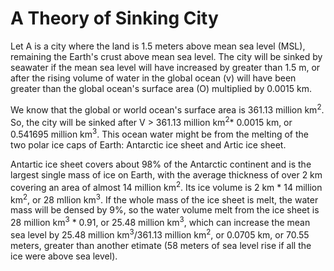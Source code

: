 # A Theory of Sinking City 

Let A is a city where the land is 1.5 meters above mean sea level (MSL), remaining the Earth's crust above mean sea level. The city will be sinked by seawater if the mean sea level will have increased by greater than 1.5 m, or after the rising volume of water in the global ocean (v) will have been greater than the global ocean's surface area (O) multiplied by 0.0015 km.

We know that the global or world ocean's surface area is 361.13 million km<sup>2</sup>. So, the city will be sinked after V > 361.13 million km<sup>2</sup>* 0.0015 km, or 0.541695 million km<sup>3</sup>. This ocean water might be from the melting of the two polar ice caps of Earth: Antarctic ice sheet and Artic ice sheet.

Antartic ice sheet covers about 98% of the Antarctic continent and is the largest single mass of ice on Earth, with the average thickness of over 2 km covering an area of almost 14 million km<sup>2</sup>. Its ice volume is 2 km * 14 million km<sup>2</sup>, or 28 mllion km<sup>3</sup>. If the whole mass of the ice sheet is melt, the water mass will be densed by 9%, so the water volume melt from the ice sheet is 28 million km<sup>3</sup> * 0.91, or 25.48 million km<sup>3</sup>, which can increase the mean sea level by 25.48 million km<sup>3</sup>/361.13 million km<sup>2</sup>, or 0.0705 km, or 70.55 meters, greater than another etimate (58 meters of sea level rise if all the ice were above sea level).    
  
